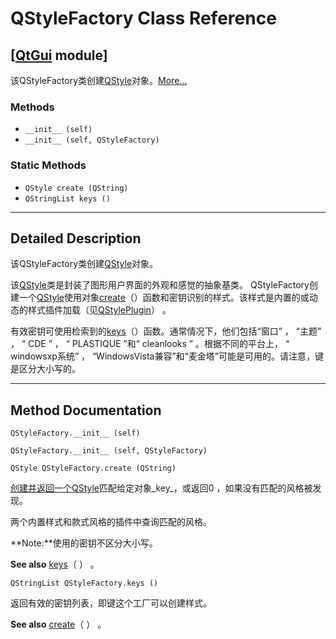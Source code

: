 # QStyleFactory Class Reference

## [[QtGui](index.htm) module]

该QStyleFactory类创建[QStyle](qstyle.html)对象。[More...](#details)

### Methods

*   `__init__ (self)`
*   `__init__ (self, QStyleFactory)`

### Static Methods

*   `QStyle create (QString)`
*   `QStringList keys ()`

* * *

## Detailed Description

该QStyleFactory类创建[QStyle](qstyle.html)对象。

该[QStyle](qstyle.html)类是封装了图形用户界面的外观和感觉的抽象基类。 QStyleFactory创建一个[QStyle](qstyle.html)使用对象[create](qstylefactory.html#create)（）函数和密钥识别的样式。该样式是内置的或动态的样式插件加载（见[QStylePlugin](index.htm)） 。

有效密钥可使用检索到的[keys](qstylefactory.html#keys)（）函数。通常情况下，他们包括“窗口” ， “主题” ， “ CDE ” ， “ PLASTIQUE ”和“ cleanlooks ” 。根据不同的平台上， “ windowsxp系统” ， “WindowsVista兼容”和“麦金塔”可能是可用的。请注意，键是区分大小写的。

* * *

## Method Documentation

```
QStyleFactory.__init__ (self)
```

```
QStyleFactory.__init__ (self, QStyleFactory)
```

```
QStyle QStyleFactory.create (QString)
```

[](qstyle.html)

[创建并返回一个](qstyle.html)[QStyle](qstyle.html)匹配给定对象_key_，或返回0 ，如果没有匹配的风格被发现。

两个内置样式和款式风格的插件中查询匹配的风格。

**Note:**使用的密钥不区分大小写。

**See also** [keys](qstylefactory.html#keys)（ ） 。

```
QStringList QStyleFactory.keys ()
```

返回有效的密钥列表，即键这个工厂可以创建样式。

**See also** [create](qstylefactory.html#create)（ ） 。